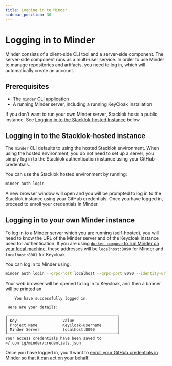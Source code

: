 ```yaml
---
title: Logging in to Minder
sidebar_position: 30
---
```


# Logging in to Minder

Minder consists of a client-side CLI tool and a server-side component.  The server-side component runs as a multi-user service.  In order to use Minder to manage repositories and artifacts, you need to log in, which will automatically create an account.

## Prerequisites

* [The `minder` CLI application](./install_cli.md)
* A running Minder server, including a running KeyCloak installation

If you don't want to run your own Minder server, Stacklok hosts a public instance.  See [Logging in to the Stacklok-hosted Instance](#logging-in-to-the-stacklok-hosted-instance) below.

## Logging in to the Stacklok-hosted instance

The `minder` CLI defaults to using the hosted Stacklok environment.  When using the hosted environment, you do not need to set up a server; you simply log in to the Stacklok authentication instance using your GitHub credentials.

You can use the Stacklok hosted environment by running:

```bash
minder auth login
```

A new browser window will open and you will be prompted to log in to the Stacklok instance using your GitHub credentials.  Once you have logged in, proceed to enroll your credentials in Minder.

## Logging in to your own Minder instance

To log in to a Minder server which you are running (self-hosted), you will need to know the URL of the Minder server and of the Keycloak instance used for authentication.  If you are using [`docker-compose` to run Minder on your local machine](../run_minder_server/run_the_server.md), these addresses will be `localhost:8090` for Minder and `localhost:8081` for Keycloak.

You can log in to Minder using:

```bash
minder auth login --grpc-host localhost --grpc-port 8090 --identity-url http://localhost:8081
```

Your web browser will be opened to log in to Keycloak, and then a banner  will be printed an

```
    You have successfully logged in.
 
 Here are your details: 

┌────────────────────────────────────────────────┐
│ Key                    Value                   │
│ Project Name           KeyCloak-username       │
│ Minder Server          localhost:8090          │
└────────────────────────────────────────────────┘
Your access credentials have been saved to ~/.config/minder/credentials.json
```

Once you have logged in, you'll want to [enroll your GitHub credentials in Minder so that it can act on your behalf](./enroll_provider.md).
